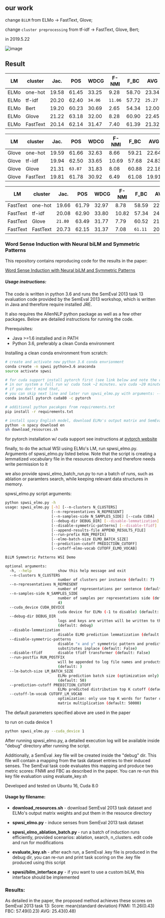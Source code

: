 ## our work

change `BiLM` from ELMo -> FastText, Glove;

change `cluster preprocessing` from tf-idf -> FastText, Glove, Bert;

in 2019.5.22

![image](https://cdn.nlark.com/yuque/0/2019/png/104214/1558514548845-9d7de316-e4d4-4cec-a7df-1118e4650967.png)

## Result

| LM   | cluster  | Jac.  | POS   | WDCG    | F-NMI   | F_BC  | AVG     |
| ---- | -------- | ----- | ----- | ------- | ------- | ----- | ------- |
| ELMo | one-hot  | 19.58 | 61.45 | 33.25   | 9.28    | 58.70 | 23.34   |
| ELMo | tf-idf   | 20.20 | 62.40 | `34.06` | `11.06` | 57.72 | `25.27` |
| ELMo | Bert     | 19.20 | 60.23 | 30.69   | 2.65    | 54.34 | 12.00   |
| ELMo | Glove    | 21.22 | 63.18 | 32.00   | 8.28    | 60.90 | 22.45   |
| ELMo | FastText | 20.14 | 62.14 | 31.47   | 7.40    | 61.39 | 21.32   |

| LM    | cluster  | Jac.  | POS     | WDCG  | F-NMI | F_BC  | AVG   |
| ----- | -------- | ----- | ------- | ----- | ----- | ----- | ----- |
| Glove | one-hot  | 19.59 | 61.66   | 32.63 | 8.66  | 59.21 | 22.64 |
| Glove | tf-idf   | 19.94 | 62.50   | 33.65 | 10.69 | 57.68 | 24.83 |
| Glove | Glove    | 21.31 | `63.87` | 31.83 | 8.08  | 60.88 | 22.18 |
| Glove | FastText | 19.81 | 61.78   | 30.92 | 6.49  | 61.08 | 19.91 |

| LM       | cluster  | Jac.    | POS   | WDCG  | F-NMI | F_BC    | AVG   |
| -------- | -------- | ------- | ----- | ----- | ----- | ------- | ----- |
| FastText | one-hot  | 19.66   | 61.79 | 32.97 | 8.78  | 58.59   | 22.68 |
| FastText | tf-idf   | 20.08   | 62.90 | 33.80 | 10.82 | 57.34   | 24.90 |
| FastText | Glove    | `21.80` | 63.49 | 31.77 | 7.79  | 60.52   | 21.72 |
| FastText | FastText | 20.73   | 62.15 | 31.37 | 7.08  | `61.11` | 20.80 |


### Word Sense Induction with Neural biLM and Symmetric Patterns

This repository contains reproducing code for the results in the paper:

[Word Sense Induction with Neural biLM and Symmetric Patterns](https://arxiv.org/abs/1808.08518)



##### Usage instructions:
The code is written in python 3.6 and runs the SemEval 2013 task 13
evaluation code provided by the SemEval 2013 workshop, which is written
in Java and therefore require installed JRE.

It also requires the AllenNLP python package as well as a few other
packages.
Below are detailed instructions for running the code.


Prerequisites:

* Java >=1.6 installed and in PATH
* Python 3.6, preferably a clean Conda environment

Installing a clean conda environment from scratch:
```bash
# create and activate new python 3.6 conda envrionment
conda create -n spwsi python=3.6 anaconda
source activate spwsi

# for cuda support install pytorch first (see link below and note the cuda version!)
# in our system a full run w/ cuda took ~2 minutes. w/o cuda ~20 minutes
# if you don't mind that,
# you can skip next line and later run spwsi_elmo.py with arguments: --cuda -1
conda install pytorch cuda80 -c pytorch

# additional python pacakges from requirements.txt
pip install -r requirements.txt

# install spacy English model, download ELMo's output matrix and SemEval 2013 task code
python -m spacy download en
sh download_resources.sh
```

for pytorch installation w/ cuda support see instructions at
[pytorch website](https://pytorch.org/)

finally, to do the actual WSI using ELMo's LM, run spwsi_elmo.py.
Arguments of spwsi_elmo.py listed below.
Note that the script is creating a lemmatized vocabulary file in the
resources directory and therefore needs write permission to it

we also provide spwsi_elmo_batch_run.py to run a batch of runs,
such as ablation or paramters search, while keeping relevant
data structures in memory.

spwsi_elmo.py script arguments:
```bash
python spwsi_elmo.py -h
usage: spwsi_elmo.py [-h] [--n-clusters N_CLUSTERS]
                     [--n-representatives N_REPRESENT]
                     [--n-samples-side N_SAMPLES_SIDE] [--cuda CUDA]
                     [--debug-dir DEBUG_DIR] [--disable-lemmatization]
                     [--disable-symmetric-patterns] [--disable-tfidf]
                     [--append-results-file APPEND_RESULTS_FILE]
                     [--run-prefix RUN_PREFIX]
                     [--elmo-batch-size ELMO_BATCH_SIZE]
                     [--prediction-cutoff PREDICTION_CUTOFF]
                     [--cutoff-elmo-vocab CUTOFF_ELMO_VOCAB]

BiLM Symmetric Patterns WSI Demo

optional arguments:
  -h, --help            show this help message and exit
  --n-clusters N_CLUSTERS
                        number of clusters per instance (default: 7)
  --n-representatives N_REPRESENT
                        number of representations per sentence (default: 20)
  --n-samples-side N_SAMPLES_SIDE
                        number of samples per representations side (default:
                        4)
  --cuda_device CUDA_DEVICE
                        cuda device for ELMo (-1 to disable) (default: 0)
  --debug-dir DEBUG_DIR
                        logs and keys are written will be written to this dir
                        (default: debug)
  --disable-lemmatization
                        disable ELMO prediction lemmatization (default: False)
  --disable-symmetric-patterns
                        disable "x and y" symmetric pattern and predict
                        substitutes inplace (default: False)
  --disable-tfidf       disable tfidf transformer (default: False)
  --run-postfix RUN_POSTFIX
                        will be appended to log file names and products
                        (default: )
  --lm-batch-size LM_BATCH_SIZE
                        ELMo prediction batch size (optimization only)
                        (default: 50)
  --prediction-cutoff PREDICTION_CUTOFF
                        ELMo predicted distribution top K cutoff (default: 50)
  --cutoff-lm-vocab CUTOFF_LM_VOCAB
                        optimization: only use top K words for faster output
                        matrix multiplication (default: 50000)
```
The default parameters specified above are used in the paper


to run on cuda device 1
```bash
python spwsi_elmo.py --cuda_device 1
```

After running spwsi_elmo.py, a detailed execution log will be available
inside "debug" directory after running the script.

Additionally, a SemEval .key file will be created inside the "debug" dir.
This file will contain a mapping from the task dataset entries to their
induced senses. The SemEval task code evaluates this mapping and produce
two metric scores: FNMI and FBC as described in the paper.
You can re-run this key file evaluation using evaluate_key.sh

Developed and tested on Ubuntu 16, Cuda 8.0

#### Usage by filename:
* **download_resources.sh** - download SemEval 2013 task dataset and ELMo's output matrix weights and put them in the resource directory
* **spwsi_elmo.py <args>** - induce senses from SemEval 2013 task dataset
* **spwsi_elmo_ablation_batch.py <scenario>** - run a batch of induction runs efficiently,
 provided scenarios: ablation, search, n_clusters. edit code and run for modifications
* **evaluate_key.sh** - after each run, a SemEval .key file is produced in the debug dir, you can re-run and print task scoring on the .key file produced using this script

* **spwsi/bilm_interface.py** - if you want to use a custom biLM, this interface should be implemented

### Results:
As detailed in the paper, the proposed method achieves these scores on SemEval 2013 task 13:
Score: mean(standard deviation)
FNMI: 11.26(0.43)
FBC: 57.49(0.23)
AVG: 25.43(0.48)
